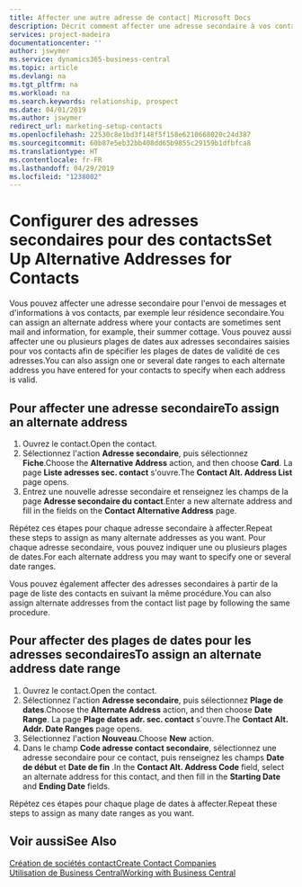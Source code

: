```yaml
---
title: Affecter une autre adresse de contact| Microsoft Docs
description: Décrit comment affecter une adresse secondaire à vos contacts ou prospects, où ils reçoivent parfois des informations.
services: project-madeira
documentationcenter: ''
author: jswymer
ms.service: dynamics365-business-central
ms.topic: article
ms.devlang: na
ms.tgt_pltfrm: na
ms.workload: na
ms.search.keywords: relationship, prospect
ms.date: 04/01/2019
ms.author: jswymer
redirect_url: marketing-setup-contacts
ms.openlocfilehash: 22530c8e1bd3f148f5f158e6210668020c24d387
ms.sourcegitcommit: 60b87e5eb32bb408dd65b9855c29159b1dfbfca8
ms.translationtype: HT
ms.contentlocale: fr-FR
ms.lasthandoff: 04/29/2019
ms.locfileid: "1238002"
---
```

# <a name="set-up-alternative-addresses-for-contacts"></a><span data-ttu-id="864e3-103">Configurer des adresses secondaires pour des contacts</span><span class="sxs-lookup"><span data-stu-id="864e3-103">Set Up Alternative Addresses for Contacts</span></span>
<span data-ttu-id="864e3-104">Vous pouvez affecter une adresse secondaire pour l'envoi de messages et d'informations à vos contacts, par exemple leur résidence secondaire.</span><span class="sxs-lookup"><span data-stu-id="864e3-104">You can assign an alternate address where your contacts are sometimes sent mail and information, for example, their summer cottage.</span></span> <span data-ttu-id="864e3-105">Vous pouvez aussi affecter une ou plusieurs plages de dates aux adresses secondaires saisies pour vos contacts afin de spécifier les plages de dates de validité de ces adresses.</span><span class="sxs-lookup"><span data-stu-id="864e3-105">You can also assign one or several date ranges to each alternate address you have entered for your contacts to specify when each address is valid.</span></span>

## <a name="to-assign-an-alternate-address"></a><span data-ttu-id="864e3-106">Pour affecter une adresse secondaire</span><span class="sxs-lookup"><span data-stu-id="864e3-106">To assign an alternate address</span></span>
1. <span data-ttu-id="864e3-107">Ouvrez le contact.</span><span class="sxs-lookup"><span data-stu-id="864e3-107">Open the contact.</span></span>
2. <span data-ttu-id="864e3-108">Sélectionnez l'action **Adresse secondaire**, puis sélectionnez **Fiche**.</span><span class="sxs-lookup"><span data-stu-id="864e3-108">Choose the **Alternative Address** action, and then choose **Card**.</span></span> <span data-ttu-id="864e3-109">La page **Liste adresses sec. contact** s'ouvre.</span><span class="sxs-lookup"><span data-stu-id="864e3-109">The **Contact Alt. Address List** page opens.</span></span>
3. <span data-ttu-id="864e3-110">Entrez une nouvelle adresse secondaire et renseignez les champs de la page **Adresse secondaire du contact**.</span><span class="sxs-lookup"><span data-stu-id="864e3-110">Enter a new alternate address and fill in the fields on the **Contact Alternative Address** page.</span></span>

<span data-ttu-id="864e3-111">Répétez ces étapes pour chaque adresse secondaire à affecter.</span><span class="sxs-lookup"><span data-stu-id="864e3-111">Repeat these steps to assign as many alternate addresses as you want.</span></span> <span data-ttu-id="864e3-112">Pour chaque adresse secondaire, vous pouvez indiquer une ou plusieurs plages de dates.</span><span class="sxs-lookup"><span data-stu-id="864e3-112">For each alternate address you may want to specify one or several date ranges.</span></span>

<span data-ttu-id="864e3-113">Vous pouvez également affecter des adresses secondaires à partir de la page de liste des contacts en suivant la même procédure.</span><span class="sxs-lookup"><span data-stu-id="864e3-113">You can also assign alternate addresses from the contact list page by following the same procedure.</span></span>

## <a name="to-assign-an-alternate-address-date-range"></a><span data-ttu-id="864e3-114">Pour affecter des plages de dates pour les adresses secondaires</span><span class="sxs-lookup"><span data-stu-id="864e3-114">To assign an alternate address date range</span></span>
1. <span data-ttu-id="864e3-115">Ouvrez le contact.</span><span class="sxs-lookup"><span data-stu-id="864e3-115">Open the contact.</span></span>
2. <span data-ttu-id="864e3-116">Sélectionnez l'action **Adresse secondaire**, puis sélectionnez **Plage de dates**.</span><span class="sxs-lookup"><span data-stu-id="864e3-116">Choose the **Alternate Address** action, and then choose **Date Range**.</span></span> <span data-ttu-id="864e3-117">La page **Plage dates adr. sec. contact** s'ouvre.</span><span class="sxs-lookup"><span data-stu-id="864e3-117">The **Contact Alt. Addr. Date Ranges** page opens.</span></span>
3. <span data-ttu-id="864e3-118">Sélectionnez l'action **Nouveau**.</span><span class="sxs-lookup"><span data-stu-id="864e3-118">Choose **New** action.</span></span>
4. <span data-ttu-id="864e3-119">Dans le champ **Code adresse contact secondaire**, sélectionnez une adresse secondaire pour ce contact, puis renseignez les champs **Date de début** et **Date de fin** .</span><span class="sxs-lookup"><span data-stu-id="864e3-119">In the **Contact Alt. Address Code** field, select an alternate address for this contact, and then fill in the **Starting Date** and **Ending Date** fields.</span></span>

<span data-ttu-id="864e3-120">Répétez ces étapes pour chaque plage de dates à affecter.</span><span class="sxs-lookup"><span data-stu-id="864e3-120">Repeat these steps to assign as many date ranges as you want.</span></span>

## <a name="see-also"></a><span data-ttu-id="864e3-121">Voir aussi</span><span class="sxs-lookup"><span data-stu-id="864e3-121">See Also</span></span>
[<span data-ttu-id="864e3-122">Création de sociétés contact</span><span class="sxs-lookup"><span data-stu-id="864e3-122">Create Contact Companies</span></span>](marketing-create-contact-companies.md)  
[<span data-ttu-id="864e3-123">Utilisation de Business Central</span><span class="sxs-lookup"><span data-stu-id="864e3-123">Working with Business Central</span></span>](ui-work-product.md)
